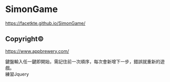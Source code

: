 # SimonGame
https://facetkte.github.io/SimonGame/

## Copyright©
https://www.appbrewery.com/

鍵盤輸入任一鍵即開始，需記住前一次順序，每次會新增下一步，錯誤就重新的遊戲。  
練習Jquery
